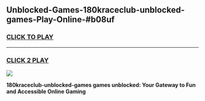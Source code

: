 
## Unblocked-Games-180kraceclub-unblocked-games-Play-Online-#b08uf
<h3>
<a href="https://premium.freeplayer.one?title=180kraceclub-unblocked-games&ref=27F">CLICK TO PLAY</a></h3>
<hr>

<h3>
<a href="https://premium.freeplayer.one?title=180kraceclub-unblocked-games&ref=27F">CLICK 2 PLAY</a>
  
</h3>

<a href="https://premium.freeplayer.one?title=180kraceclub-unblocked-games&ref=27F"><img src="https://clearcache.store/games.png"></a>


**180kraceclub-unblocked-games games unblocked: Your Gateway to Fun and Accessible Online Gaming**
